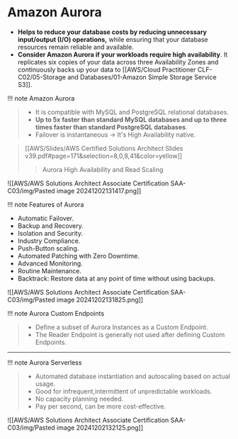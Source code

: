 # Amazon Aurora
- **Helps to reduce your database costs by reducing unnecessary input/output (I/O) operations,** while ensuring that your database resources remain reliable and available.
- **Consider Amazon Aurora if your workloads require high availability**. It replicates six copies of your data across three Availability Zones and continuously backs up your data to [[AWS/Cloud Practitioner CLF-C02/05-Storage and Databases/01-Amazon Simple Storage Service S3]].


!!! note Amazon Aurora
> - It is compatible with MySQL and PostgreSQL relational databases. 
> - **Up to 5x faster than standard MySQL databases and up to three times faster than standard PostgreSQL databases**.
> - Failover is instantaneous -> It's High Availability native.

> [[AWS/Slides/AWS Certified Solutions Architect Slides v39.pdf#page=171&selection=8,0,8,41&color=yellow]]
> > Aurora High Availability and Read Scaling

![[AWS/AWS Solutions Architect Associate Certification SAA-C03/img/Pasted image 20241202131417.png]]


!!! note Features of Aurora
- Automatic Failover.
- Backup and Recovery.
- Isolation and Security.
- Industry Compliance.
- Push-Button scaling.
- Automated Patching with Zero Downtime.
- Advanced Monitoring.
- Routine Maintenance.
- Backtrack: Restore data at any point of time without using backups.

![[AWS/AWS Solutions Architect Associate Certification SAA-C03/img/Pasted image 20241202131825.png]]


!!! note Aurora Custom Endpoints
> - Define a subset of Aurora Instances as a Custom Endpoint.
> - The Reader Endpoint is generally not used after defining Custom Endpoints.

---

!!! note Aurora Serverless
> - Automated database instantiation and autoscaling based on actual usage.
> - Good for infrequent,intermittent of unpredictable workloads.
> - No capacity planning needed.
> - Pay per second, can be more cost-effective.

![[AWS/AWS Solutions Architect Associate Certification SAA-C03/img/Pasted image 20241202132125.png]]